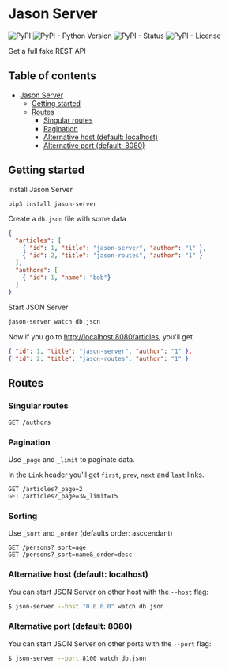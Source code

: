 # Jason Server

![PyPI](https://img.shields.io/pypi/v/jason-server)
![PyPI - Python Version](https://img.shields.io/pypi/pyversions/jason-server)
![PyPI - Status](https://img.shields.io/pypi/status/jason-server)
![PyPI - License](https://img.shields.io/pypi/l/jason-server)

Get a full fake REST API

## Table of contents

<!-- toc -->

* [Jason Server](#jason-server)
  * [Getting started](#getting-started)
  * [Routes](#routes)
     * [Singular routes](#singular-routes)
     * [Pagination](#pagination)
     * [Alternative host (default: localhost)](#alternative-host-default-localhost)
     * [Alternative port (default: 8080)](#alternative-port-default-8080)

<!-- tocstop -->

## Getting started

Install Jason Server

```python
pip3 install jason-server
```

Create a `db.json` file with some data

```json
{
  "articles": [
    { "id": 1, "title": "jason-server", "author": "1" },
    { "id": 2, "title": "jason-routes", "author": "1" }
  ],
  "authors": [
    { "id": 1, "name": "bob"}
  ]
}
```

Start JSON Server

```bash
jason-server watch db.json
```

Now if you go to [http://localhost:8080/articles](http://localhost:8080/articles), you'll get

```json
{ "id": 1, "title": "jason-server", "author": "1" },
{ "id": 2, "title": "jason-routes", "author": "1" }
```

## Routes

### Singular routes

```
GET /authors
```

### Pagination

Use `_page` and `_limit` to paginate data.

In the `Link` header you'll get `first`, `prev`, `next` and `last` links.

```
GET /articles?_page=2
GET /articles?_page=3&_limit=15
```

### Sorting

Use `_sort` and `_order` (defaults order: asccendant)

```
GET /persons?_sort=age
GET /persons?_sort=name&_order=desc

```

### Alternative host (default: localhost)

You can start JSON Server on other host with the `--host` flag:

```bash
$ json-server --host "0.0.0.0" watch db.json
```

### Alternative port (default: 8080)

You can start JSON Server on other ports with the `--port` flag:

```bash
$ json-server --port 8100 watch db.json
```



